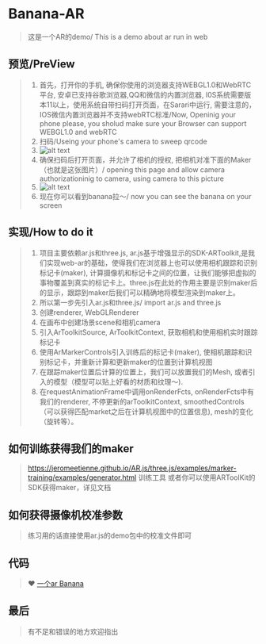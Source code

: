 # Banana-AR
> 这是一个AR的demo/ This is a demo about ar run in web
## 预览/PreView
> 1. 首先，打开你的手机, 确保你使用的浏览器支持WEBGL1.0和WebRTC平台, 安卓已支持谷歌浏览器,QQ和微信的内置浏览器, I0S系统需要版本11以上，使用系统自带扫码打开页面，在Sarari中运行, 需要注意的，IOS微信内置浏览器并不支持webRTC标准/Now, Openinig your phone please, you sholud make sure your Browser can support WEBGL1.0 and webRTC
> 2. 扫码/Useing your phone's camera to sweep qrcode 
> 3. ![alt text](https://skadieyes.github.io/Banana-AR/img/qrcode.png "qrCode")
> 4. 确保扫码后打开页面，并允许了相机的授权, 把相机对准下面的Maker（也就是这张图片）/ opening this page and allow camera authorizationinig to camera, using camera to this picture
> 5. ![alt text](https://skadieyes.github.io/Banana-AR/maker/banana.png "bananaMaker")
> 6. 现在你可以看到banana拉～/ now you can see the banana on your screen

## 实现/How to do it
> 1. 项目主要依赖ar.js和three.js, ar.js基于增强显示的SDK-ARToolkit,是我们实现web-ar的基础，使得我们在浏览器上也可以使用相机跟踪和识别标记卡(maker), 计算摄像机和标记卡之间的位置，让我们能够把虚拟的事物覆盖到真实的标记卡上。three.js在此处的作用主要是识别maker后的显示，跟踪到maker后我们可以精确地将模型渲染到maker上。
> 2. 所以第一步先引入ar.js和three.js/ import ar.js and three.js
> 3. 创建renderer, WebGLRenderer
> 4. 在画布中创建场景scene和相机camera
> 5. 引入ArToolkitSource, ArToolkitContext, 获取相机和使用相机实时跟踪标记卡
> 6. 使用ArMarkerControls引入训练后的标记卡(maker), 使相机跟踪和识别标记卡，并重新计算和更新maker的位置到计算机视图
> 7. 在跟踪maker位置后计算的位置上，我们可以放置我们的Mesh, 或者引入的模型（模型可以贴上好看的材质和纹理～).
> 8. 在requestAnimationFrame中调用onRenderFcts,  onRenderFcts中有我们的renderer, 不停更新的arToolkitContext, smoothedControls（可以获得匹配market之后在计算机视图中的位置信息), mesh的变化（旋转等）。

## 如何训练获得我们的maker
>  https://jeromeetienne.github.io/AR.js/three.js/examples/marker-training/examples/generator.html  训练工具
>   或者你可以使用ARToolKit的SDK获得maker，详见文档
## 如何获得摄像机校准参数
> 练习用的话直接使用ar.js的demo包中的校准文件即可

## 代码
> :heart:  [一个ar Banana](https://github.com/skadieyes/Banana-AR)

## 最后
> 有不足和错误的地方欢迎指出